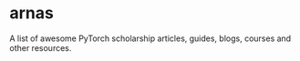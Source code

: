 # arnas
A list of awesome PyTorch scholarship articles, guides, blogs, courses and other resources.
